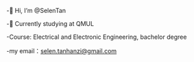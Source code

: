 -👋 Hi, I’m @SelenTan

-👀 Currently studying at QMUL

-Course: Electrical and Electronic Engineering, bachelor degree

-my email：selen.tanhanzi@gmail.com
